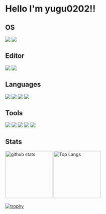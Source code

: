 # Hello I'm yugu0202!!

## OS

<p>
  <img src="https://img.shields.io/badge/-Windows-0078D6.svg?logo=windows&style=flat"/>
  <img src="https://img.shields.io/badge/-Ubuntu-6F52B5.svg?logo=ubuntu&style=flat" />
</p>

## Editor

<p>
  <img src="https://img.shields.io/badge/-Vim-019733.svg?logo=vim&style=flat" />
  <img src="https://img.shields.io/badge/-Atom-66595C.svg?logo=atom&style=flat" />
</p>

## Languages

<p>
  <img src="https://img.shields.io/badge/-Python-F9DC3E.svg?logo=python&style=flat" />
  <img src="https://img.shields.io/badge/-C Sharp-239120.svg?logo=C Sharp&style=flat" />
  <img src="https://img.shields.io/badge/-C Lang-yellow.svg?logo=C&style=flat" />
  <img src="https://img.shields.io/badge/-Ruby-CC342D.svg?logo=Ruby&style=flat" />
</p>

## Tools

<p>
  <img src="https://img.shields.io/badge/-PostgreSQL-F9DC3E.svg?logo=postgresql&style=flat" />
  <img src="https://img.shields.io/badge/-node.js-brightgreen.svg?logo=node.js&style=flat" />
  <img src="https://img.shields.io/badge/-Apache-D22128.svg?logo=apache&style=flat" />
  <img src="https://img.shields.io/badge/-Nginx-bfcfcf.svg?logo=nginx&style=flat" />
  <img src="https://img.shields.io/badge/-Docker-EEE.svg?logo=docker&style=flat" />
</p>

## Stats

<p align="left">
  <img alt="github stats" height="150px" src="https://github-readme-stats.vercel.app/api?username=yugu0202&theme=dark&show_icons=true?count_private=true" />
  <img alt="Top Langs" height="150px" src="https://github-readme-stats.vercel.app/api/top-langs/?username=yugu0202&layout=compact&show_icon=true&theme=dark" />
</p>
  
[![trophy](https://github-profile-trophy.vercel.app/?username=yugu0202&theme=darkhub&column=7
)](https://github.com/ryo-ma/github-profile-trophy)
